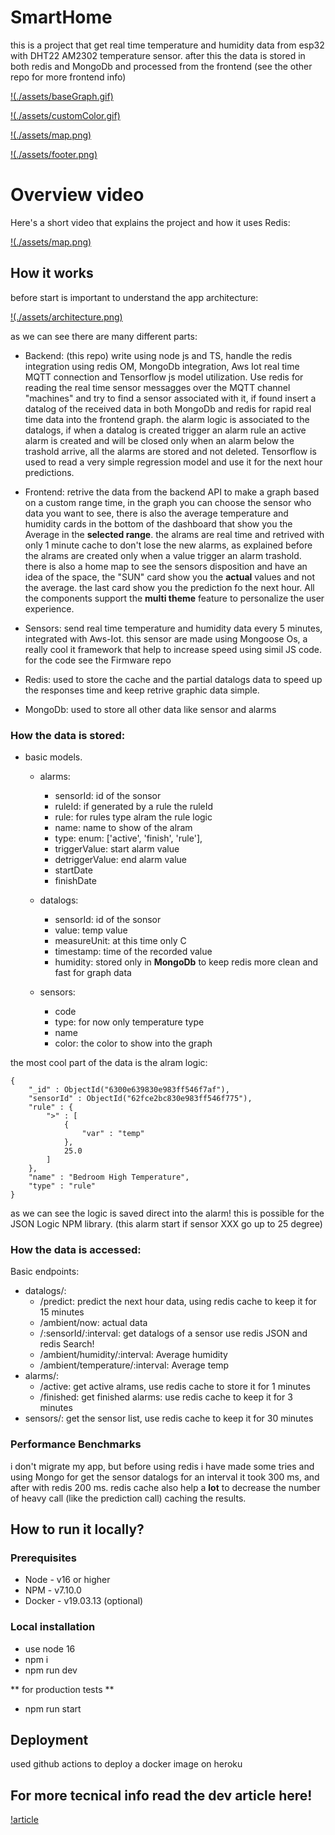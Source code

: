 # SmartHome

this is a project that get real time temperature and humidity data from esp32 with DHT22 AM2302 temperature sensor. after this the data
is stored in both redis and MongoDb and processed from the frontend (see the other repo for more frontend info)

[!(./assets/baseGraph.gif)](./assets/baseGraph.gif)

[!(./assets/customColor.gif)](./assets/customColor.gif)

[!(./assets/map.png)](./assets/map.png)

[!(./assets/footer.png)](./assets/footer.png)

# Overview video

Here's a short video that explains the project and how it uses Redis:

[!(./assets/map.png)](https://www.youtube.com/watch?v=0IFBh0KPuxA)

## How it works
before start is important to understand the app architecture:

[!(./assets/architecture.png)](./assets/architecture.png)

as we can see there are many different parts:
* Backend: (this repo) write using node js and TS, handle the redis integration using redis OM, MongoDb integration, Aws Iot real time MQTT connection
and Tensorflow js model utilization. Use redis for reading the real time sensor messagges over the MQTT channel "machines" and try to find a sensor associated with it,
if found insert a datalog of the received data in both MongoDb and redis for rapid real time data into the frontend graph.
the alarm logic is associated to the datalogs, if when a datalog is created trigger an alarm rule an active alarm is created and will be closed only when an alarm below the trashold arrive, all the alarms are stored and not deleted.
Tensorflow is used to read a very simple regression model and use it for the next hour predictions.

* Frontend: retrive the data from the backend API to make a graph based on a custom range time, in the graph you can choose the sensor who data you want to see,
there is also the average temperature and humidity cards in the bottom of the dashboard that show you the Average in the **selected range**. 
the alrams are real time and retrived with only 1 minute cache to don't lose the new alarms, as explained before the alrams are created only when a value trigger an alarm trashold.
there is also a home map to see the sensors disposition and have an idea of the space, the "SUN" card show you the **actual** values and not the average.
the last card show you the prediction fo the next hour.
All the components support the **multi theme** feature to personalize the user experience.

* Sensors: send real time temperature and humidity data every 5 minutes, integrated with Aws-Iot. this sensor are made using Mongoose Os, a really cool it framework that help to increase speed using simil JS code. for the code see the Firmware repo

* Redis: used to store the cache and the partial datalogs data to speed up the responses time and keep retrive graphic data simple.

* MongoDb: used to store all other data like sensor and alarms

### How the data is stored:

* basic models.
    * alarms:
        * sensorId: id of the sonsor
        * ruleId: if generated by a rule the ruleId
        * rule: for rules type alram the rule logic
        * name: name to show of the alram
        * type:  enum: ['active', 'finish', 'rule'],
        * triggerValue: start alarm value
        * detriggerValue: end alarm value
        * startDate
        * finishDate
        
    * datalogs:
        * sensorId: id of the sonsor
        * value: temp value
        * measureUnit: at this time only C
        * timestamp: time of the recorded value
        * humidity: stored only in **MongoDb** to keep redis more clean and fast for graph data
        
    * sensors:
        * code
        * type: for now only temperature type
        * name
        * color: the color to show into the graph

the most cool part of the data is the alram logic:
```
{
    "_id" : ObjectId("6300e639830e983ff546f7af"),
    "sensorId" : ObjectId("62fce2bc830e983ff546f775"),
    "rule" : {
        ">" : [
            {
                "var" : "temp"
            },
            25.0
        ]
    },
    "name" : "Bedroom High Temperature",
    "type" : "rule"
}
```

as we can see the logic is saved direct into the alarm! this is possible for the JSON Logic NPM library. (this alarm start if sensor XXX go up to 25 degree)

### How the data is accessed:

Basic endpoints: 
* datalogs/: 
    - /predict: predict the next hour data, using redis cache to keep it for 15 minutes
    - /ambient/now: actual data
    - /:sensorId/:interval: get datalogs of a sensor use redis JSON and redis Search!
    - /ambient/humidity/:interval: Average humidity
    - /ambient/temperature/:interval: Average temp
* alarms/:
    - /active: get active alrams, use redis cache to store it for 1 minutes
    - /finished: get finished alarms: use redis cache to keep it for 3 minutes
* sensors/: get the sensor list, use redis cache to keep it for 30 minutes

### Performance Benchmarks

i don't migrate my app, but before using redis i have made some tries and using Mongo for get the sensor datalogs for an interval it took 300 ms,
and after with redis 200 ms. redis cache also help a **lot** to decrease the number of heavy call (like the prediction call) caching the results.

## How to run it locally?

### Prerequisites

- Node - v16 or higher
- NPM - v7.10.0
- Docker - v19.03.13 (optional)

### Local installation

* use node 16
* npm i
* npm run dev

** for production tests **
* npm run start

## Deployment

used github actions to deploy a docker image on heroku

## For more tecnical info read the dev article here!

[!article](https://dev.to/marcobertelli/smarthome-your-home-data-in-real-time-2jjd)

